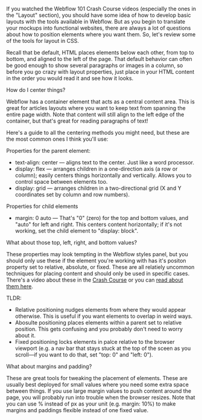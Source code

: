 If you watched the Webflow 101 Crash Course videos \(especially the ones in the "Layout" section\), you should have some idea of how to develop basic layouts with the tools available in Webflow. But as you begin to translate your mockups into functional websites, there are always a lot of questions about how to position elements where you want them. So, let's review some of the tools for layout in CSS.

Recall that be default, HTML places elements below each other, from top to bottom, and aligned to the left of the page. That default behavior can often be good enough to show several paragraphs or images in a column, so before you go crazy with layout properties, just place in your HTML content in the order you would read it and see how it looks. 

How do I center things?

Webflow has a container element that acts as a central content area. This is great for articles layouts where you want to keep text from spanning the entire page width. Note that content will still align to the left edge of the container, but that's great for reading paragraphs of text! 

Here's a guide to all the centering methods you might need, but these are the most common ones I think you'll use:

Properties for the parent element:

* text-align: center — aligns text to the center. Just like a word processor. 
* display: flex — arranges children in a one-direction axis \(a row or column\); easily centers things horizontally and vertically. Allows you to control space between elements too.
* display: grid — arranges children in a two-directional grid \(X and Y coordinates set by column and row numbers\). 

Properties for child elements

* margin: 0 auto — That's "0" \(zero\) for the top and bottom values, and "auto" for left and right. This centers content horizontally; if it's not working, set the child element to "display: block". 

What about those top, left, right, and bottom values? 

These properties may look tempting in the Webflow styles panel, but you should only use these if the element you're working with has it's positon property set to relative, absolute, or fixed. These are all relatiely uncommon techniques for placing content and should only be used in specific cases. There's a video about these in the [Crash Course](https://university.webflow.com/courses/webflow-101-crash-course) or you can [read about them here](https://university.webflow.com/article/position-floats-and-clear-settings). 

TLDR: 

* Relative positioning nudges elements from where they would appear otherwise. This is useful if you want elements to overlap in weird ways. 
* Abosulte positioning places elements within a parent set to relative position. This gets confusing and you probably don't need to worry about it. 
* Fixed positioning locks elements in palce relative to the browser viewport \(e.g. a nav bar that stays stuck at the top of the sceen as you scroll—if you want to do that, set "top: 0" and "left: 0"\). 

What about margins and padding?

These are great tools for tweaking the placement of elements. These are usually best deployed for small values where you need some extra space between things. If you use large margin values to push content around the page, you will probably run into trouble when the browser resizes. Note that you can use % instead of px as your unit \(e.g. margin: 10%\) to make margins and paddings flexible instead of one fixed value.





